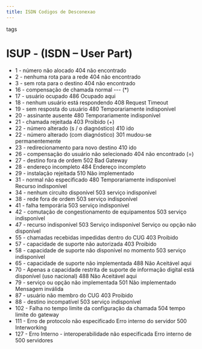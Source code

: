 ```yaml
---
title: ISDN Codigos de Desconexao
---
```

tags
# ISUP - (ISDN – User Part)

- 1 - número não alocado 404 não encontrado
- 2 - nenhuma rota para a rede 404 não encontrado
- 3 - sem rota para o destino 404 não encontrado
- 16 - compensação de chamada normal --- (*)
- 17 - usuário ocupado 486 Ocupado aqui
- 18 - nenhum usuário está respondendo 408 Request Timeout
- 19 - sem resposta do usuário 480 Temporariamente indisponível
- 20 - assinante ausente 480 Temporariamente indisponível
- 21 - chamada rejeitada 403 Proibido (+)
- 22 - número alterado (s / o diagnóstico) 410 ido
- 22 - número alterado (com diagnóstico) 301 mudou-se permanentemente
- 23 - redirecionamento para novo destino  410 ido
- 26 - compensação do usuário não selecionado 404 não encontrado (=)
- 27 - destino fora de ordem 502 Bad Gateway
- 28 - endereço incompleto 484 Endereço incompleto
- 29 - instalação rejeitada 510 Não implementado
- 31 - normal não especificado 480 Temporariamente indisponível Recurso indisponível
- 34 - nenhum circuito disponível 503 serviço indisponível
- 38 - rede fora de ordem 503 serviço indisponível
- 41 - falha temporária 503 serviço indisponível
- 42 - comutação de congestionamento de equipamentos 503 serviço indisponível
- 47 - recurso indisponível  503 Serviço indisponível Serviço ou opção não disponível
- 55 - chamadas recebidas impedidas dentro do CUG 403 Proibido
- 57 - capacidade de suporte não autorizada 403 Proibido
- 58 - capacidade de suporte não disponível no momento 503 serviço indisponível
- 65 - capacidade de suporte não implementada 488 Não Aceitável aqui
- 70 - Apenas a capacidade restrita de suporte de informação digital está disponível (uso nacional) 488 Não Aceitável aqui
- 79 - serviço ou opção não implementada 501 Não implementado Mensagem inválida  
- 87 - usuário não membro do CUG 403 Proibido
- 88 - destino incompatível 503 serviço indisponível    
- 102 - Falha no tempo limite da configuração da chamada 504 tempo limite do gateway
- 111 - Erro de protocolo não especificado Erro interno do servidor 500 Interworking
- 127 - Erro Interno - interoperabilidade não especificada Erro interno de 500 servidores